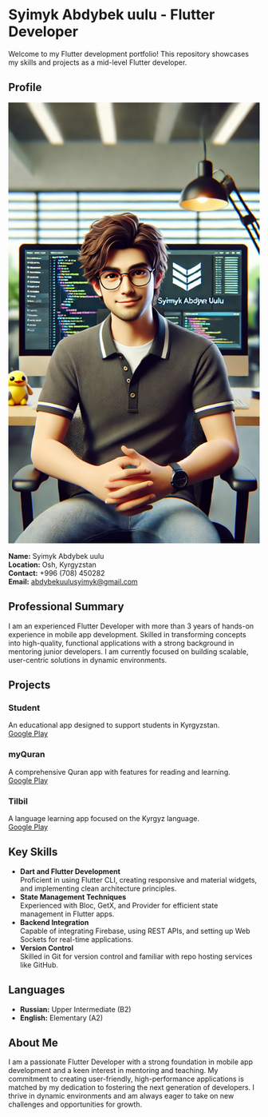 # Syimyk Abdybek uulu - Flutter Developer

Welcome to my Flutter development portfolio! This repository showcases my skills and projects as a mid-level Flutter developer.

## Profile

![Syimyk Abdybek uulu](assets/images/my_photo.webp)

**Name:** Syimyk Abdybek uulu  
**Location:** Osh, Kyrgyzstan  
**Contact:** +996 (708) 450282  
**Email:** abdybekuulusyimyk@gmail.com  

## Professional Summary

I am an experienced Flutter Developer with more than 3 years of hands-on experience in mobile app development. Skilled in transforming concepts into high-quality, functional applications with a strong background in mentoring junior developers. I am currently focused on building scalable, user-centric solutions in dynamic environments.

## Projects

### Student
An educational app designed to support students in Kyrgyzstan.  
[Google Play](https://play.google.com/store/apps/details?id=student.kg)

### myQuran
A comprehensive Quran app with features for reading and learning.  
[Google Play](https://play.google.com/store/apps/details?id=myquran)

### Tilbil
A language learning app focused on the Kyrgyz language.  
[Google Play](https://play.google.com/store/apps/details?id=tilbil.kg)

## Key Skills

- **Dart and Flutter Development**  
  Proficient in using Flutter CLI, creating responsive and material widgets, and implementing clean architecture principles.
- **State Management Techniques**  
  Experienced with Bloc, GetX, and Provider for efficient state management in Flutter apps.
- **Backend Integration**  
  Capable of integrating Firebase, using REST APIs, and setting up Web Sockets for real-time applications.
- **Version Control**  
  Skilled in Git for version control and familiar with repo hosting services like GitHub.

## Languages

- **Russian:** Upper Intermediate (B2)
- **English:** Elementary (A2)

## About Me

I am a passionate Flutter Developer with a strong foundation in mobile app development and a keen interest in mentoring and teaching. My commitment to creating user-friendly, high-performance applications is matched by my dedication to fostering the next generation of developers. I thrive in dynamic environments and am always eager to take on new challenges and opportunities for growth.

